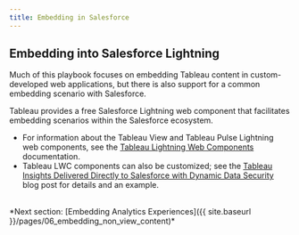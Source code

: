 ```yaml
---
title: Embedding in Salesforce
---
```


## Embedding into Salesforce Lightning

Much of this playbook focuses on embedding Tableau content in custom-developed web applications, but there is also support for a common embedding scenario with Salesforce.

Tableau provides a free Salesforce Lightning web component that facilitates embedding scenarios within the Salesforce ecosystem.

* For information about the Tableau View and Tableau Pulse Lightning web components, see the [Tableau Lightning Web Components](https://help.tableau.com/current/online/en-us/lwc_seamless_auth.htm) documentation.
* Tableau LWC components can also be customized; see the [Tableau Insights Delivered Directly to Salesforce with Dynamic Data Security](https://developer.salesforce.com/blogs/2024/07/tableau-insights-delivered-directly-to-salesforce-with-dynamic-data-security) blog post for details and an example.

<br />
*Next section: [Embedding Analytics Experiences]({{ site.baseurl }}/pages/06_embedding_non_view_content)*
